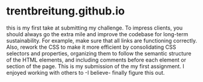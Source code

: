 # trentbreitung.github.io
this is my first take at submitting my challenge. To impress clients, you should always go the extra mile and improve the codebase for long-term sustainability. For example, make sure that all links are functioning correctly. Also, rework the CSS to make it more efficient by consolidating CSS selectors and properties, organizing them to follow the semantic structure of the HTML elements, and including comments before each element or section of the page. This is my submission of the my first assignment. I enjoyed working with others to -I believe- finally figure this out.
